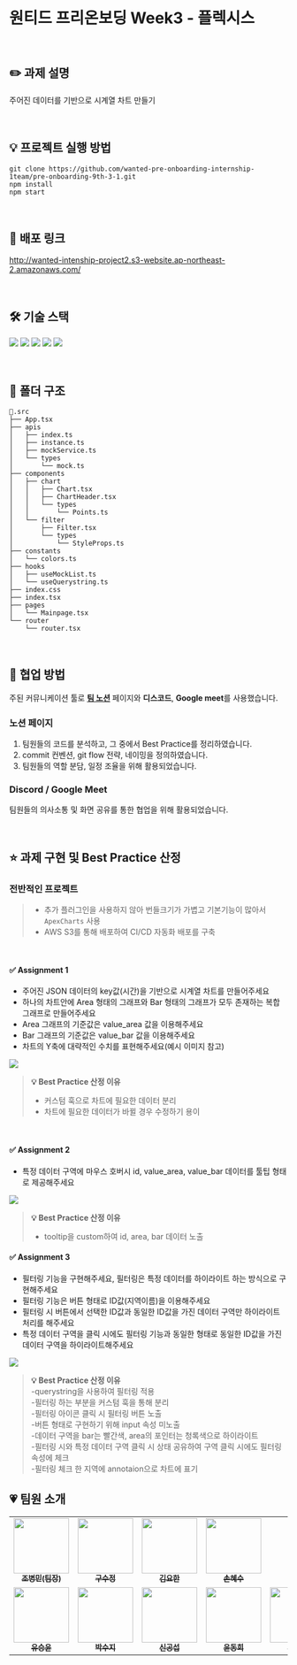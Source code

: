 # 원티드 프리온보딩 Week3 - 플렉시스

<br />

## ✏️ 과제 설명

주어진 데이터를 기반으로 시계열 차트 만들기

<br />

## 💡 프로젝트 실행 방법

```
git clone https://github.com/wanted-pre-onboarding-internship-1team/pre-onboarding-9th-3-1.git
npm install
npm start
```

<br />

## 📌 배포 링크

http://wanted-intenship-project2.s3-website.ap-northeast-2.amazonaws.com/

<br />

## 🛠 기술 스택

<img src="https://img.shields.io/badge/JavaScript-F7DF1E?style=flat-square&logo=JavaScript&logoColor=white"/> <img src="https://img.shields.io/badge/React-61DAFB?style=flat-square&logo=React&logoColor=white"/> <img src="https://img.shields.io/badge/styled-component-DB7093?style=flat-square&logo=styled-components&logoColor=white"/> <img src="https://img.shields.io/badge/Axios-5A29E4?style=flat-square&logo=Axios&logoColor=white"/> <img src="https://img.shields.io/badge/React Router-CA4245?style=flat-square&logo=React Router&logoColor=white">

<br />

## 🎄 폴더 구조

```
📄.src
├── App.tsx
├── apis
│   ├── index.ts
│   ├── instance.ts
│   ├── mockService.ts
│   └── types
│       └── mock.ts
├── components
│   ├── chart
│   │   ├── Chart.tsx
│   │   ├── ChartHeader.tsx
│   │   └── types
│   │       └── Points.ts
│   └── filter
│       ├── Filter.tsx
│       └── types
│           └── StyleProps.ts
├── constants
│   └── colors.ts
├── hooks
│   ├── useMockList.ts
│   └── useQuerystring.ts
├── index.css
├── index.tsx
├── pages
│   └── Mainpage.tsx
└── router
    └── router.tsx
```

<br />

## 👏 협업 방법

주된 커뮤니케이션 툴로 [**팀 노션**](https://www.notion.so/1-48d83304b94c42ad8352fcf6e7973b9f?pvs=4) 페이지와 **디스코드**, **Google meet**를 사용했습니다.

### **노션 페이지**

1. 팀원들의 코드를 분석하고, 그 중에서 Best Practice를 정리하였습니다.
2. commit 컨벤션, git flow 전략, 네이밍을 정의하였습니다.
3. 팀원들의 역할 분담, 일정 조율을 위해 활용되었습니다.

### **Discord / Google Meet**

팀원들의 의사소통 및 화면 공유를 통한 협업을 위해 활용되었습니다.

<br />

## ⭐️ 과제 구현 및 Best Practice 산정

### 전반적인 프로젝트

> - 추가 플러그인을 사용하지 않아 번들크기가 가볍고 기본기능이 많아서 `ApexCharts` 사용
> - AWS S3를 통해 배포하여 CI/CD 자동화 배포를 구축

<br />

#### ✅ Assignment 1

- 주어진 JSON 데이터의 key값(시간)을 기반으로 시계열 차트를 만들어주세요
- 하나의 차트안에 Area 형태의 그래프와 Bar 형태의 그래프가 모두 존재하는 복합 그래프로 만들어주세요
- Area 그래프의 기준값은 value_area 값을 이용해주세요
- Bar 그래프의 기준값은 value_bar 값을 이용해주세요
- 차트의 Y축에 대략적인 수치를 표현해주세요(예시 이미지 참고)

![](https://user-images.githubusercontent.com/112826154/225865414-fb65aaa0-fecf-435b-8b38-e2e51d7d9b47.png)

> **💡 Best Practice 산정 이유**
>
> - 커스텀 훅으로 차트에 필요한 데이터 분리
> - 차트에 필요한 데이터가 바뀔 경우 수정하기 용이

<br />
    
#### ✅ Assignment 2

- 특정 데이터 구역에 마우스 호버시 id, value_area, value_bar 데이터를 툴팁 형태로 제공해주세요

![](https://user-images.githubusercontent.com/112826154/225866174-4da55706-cf41-408a-909e-baaa1c01470a.png)
<br/>

> **💡 Best Practice 산정 이유**
>
> - tooltip을 custom하여 id, area, bar 데이터 노출

#### ✅ Assignment 3

- 필터링 기능을 구현해주세요, 필터링은 특정 데이터를 하이라이트 하는 방식으로 구현해주세요
- 필터링 기능은 버튼 형태로 ID값(지역이름)을 이용해주세요
- 필터링 시 버튼에서 선택한 ID값과 동일한 ID값을 가진 데이터 구역만 하이라이트 처리를 해주세요
- 특정 데이터 구역을 클릭 시에도 필터링 기능과 동일한 형태로 동일한 ID값을 가진 데이터 구역을 하이라이트해주세요

![](https://user-images.githubusercontent.com/112826154/225868056-fca002b6-55a3-465f-be83-6fcd72aa88f1.gif)

> **💡 Best Practice 산정 이유** <br />
> -querystring을 사용하여 필터링 적용 <br /> -필터링 하는 부분을 커스텀 훅을 통해 분리 <br /> -필터링 아이콘 클릭 시 필터링 버튼 노출 <br /> -버튼 형태로 구현하기 위해 input 속성 미노출 <br /> -데이터 구역을 bar는 빨간색, area의 포인터는 청록색으로 하이라이트 <br /> -필터링 시와 특정 데이터 구역 클릭 시 상태 공유하여 구역 클릭 시에도 필터링 속성에 체크 <br /> -필터링 체크 한 지역에 annotaion으로 차트에 표기
> <br />

## 💗 팀원 소개

<table>
  <tbody>
    <tr>
      <td align="center"><a href="https://github.com/merrybmc"><img src="https://avatars.githubusercontent.com/u/65064563?v=4" width="100px;" alt=""/><br /><sub><b>조병민(팀장)</b></sub></a><br /></td>
      <td align="center"><a href="https://github.com/sujeong-dev"><img src="https://avatars.githubusercontent.com/u/112826154?v=4" width="100px;" alt=""/><br /><sub><b>구수정</b></sub></a><br /></td>
      <td align="center"><a href="https://github.com/rladygks329"><img src="https://avatars.githubusercontent.com/u/64533351?v=4" width="100px;" alt=""/><br /><sub><b>김요한</b></sub></a><br /></td>
      <td align="center"><a href="https://github.com/sduu"><img src="https://avatars.githubusercontent.com/u/46313348?v=4" width="100px;" alt=""/><br /><sub><b>손혜수</b></sub></a><br /></td>
     <tr/>
     <td align="center"><a href="https://github.com/SeungYn"><img src="https://avatars.githubusercontent.com/u/66045666?v=4" width="100px;" alt=""/><br /><sub><b>유승윤</b></sub></a><br /></td>
     <td align="center"><a href="https://github.com/lzns960"><img src="https://avatars.githubusercontent.com/u/78632299?v=4" width="100px;" alt=""/><br /><sub><b>박수지</b></sub></a><br /></td>
     <td align="center"><a href="https://github.com/gong25"><img src="https://avatars.githubusercontent.com/u/60168937?v=4" width="100px;" alt=""/><br /><sub><b>신공섭</b></sub></a><br /></td>
     <td align="center"><a href="https://github.com/dhsimpson"><img src="https://avatars.githubusercontent.com/u/12489026?v=4" width="100px;" alt=""/><br /><sub><b>윤동희</b></sub></a><br /></td>
     <td align="center"><a href="https://github.com/dobidugi"><img src="https://avatars.githubusercontent.com/u/21123166?v=4" width="100px;" alt=""/><br /><sub><b>이유태</b></sub></a><br /></td>
     <tr/>
     
  </tbody>
</table>
